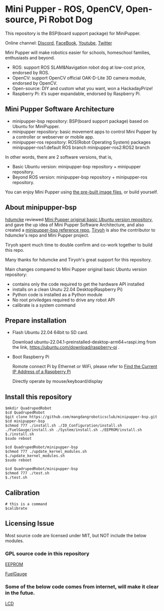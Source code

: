 # Mini Pupper - ROS, OpenCV, Open-source, Pi Robot Dog

This repository is the BSP(board support package) for MiniPupper.

Online channel: [Discord](https://discord.gg/xJdt3dHBVw), [FaceBook](https://www.facebook.com/groups/716473723088464), [Youtube](https://www.youtube.com/channel/UCqHWYGXmnoO7VWHmENje3ug/featured), [Twitter](https://twitter.com/LeggedRobot)

Mini Pupper will make robotics easier for schools, homeschool families, enthusiasts and beyond.

- ROS: support ROS SLAM&Navigation robot dog at low-cost price, endorsed by ROS.
- OpenCV: support OpenCV official OAK-D-Lite 3D camera module, endorsed by OpenCV.
- Open-source: DIY and custom what you want, won a HackadayPrize!
- Raspberry Pi: it’s super expandable, endorsed by Raspberry Pi.

## Mini Pupper Software Architecture

- minipupper-bsp repository: BSP(board support package) based on Ubuntu for MiniPupper.
- minipupper repository: basic movement apps to control Mini Pupper by a controller or webserver or mobile app.
- minipupper-ros repository: ROS(Robot Operating System) packages 
	minipupper-ros1:default ROS branch
	minipupper-ros2:ROS2 branch

In other words, there are 2 software versions, that is,

- Basic Ubuntu version: minipupper-bsp repository + minipupper repository.
- Beyond ROS version: minipupper-bsp repository + minipupper-ros repository.

You can enjoy Mini Pupper using [the pre-built image files](https://drive.google.com/drive/folders/12FDFbZzO61Euh8pJI9oCxN-eLVm5zjyi), or build yourself.

## About minipupper-bsp

[hdumcke](https://github.com/hdumcke/minipupper_base) reviewed [Mini Pupper original basic Ubuntu version repository](https://github.com/mangdangroboticsclub/QuadrupedRobot), and gave the up idea of Mini Pupper Software Architecture, and also created a [minipupper-bsp reference repo](https://github.com/hdumcke/minipupper_base), [Tiryoh](https://github.com/Tiryoh) is also the contributor to hdumcke's repo and Mini Pupper project.

Tiryoh spent much time to double confirm and co-work together to build this repo.  

Many thanks for hdumcke and Tiryoh's great support for this repository. 

Main changes compared to Mini Pupper original basic Ubuntu version repository:

- contains only the code required to get the hardware API installed
- installs on a clean Unutu 22.04 Desktop(Raspberry Pi)
- Python code is installed as a Python module
- No root priviledges required to drive any robot API
- calibrate is a system command

## Prepare installation

- Flash Ubuntu 22.04 64bit to SD card. 

	Download ubuntu-22.04.1-preinstalled-desktop-arm64+raspi.img from the link, https://ubuntu.com/download/raspberry-pi .
	
- Boot Raspberry Pi 

	Romote connect Pi by Ethernet or WiFi, please refer to [Find the Current IP Address of a Raspberry Pi](https://raspberrytips.com/find-current-ip-raspberry-pi/)
	
	Directly operate by mouse/keyboard/display
	

## Install this repository 

	$mkdir QuadrupedRobot	
	$cd QuadrupedRobot	
	$git clone https://github.com/mangdangroboticsclub/minipupper-bsp.git
	$cd minipupper-bsp
	$chmod 777 ./install.sh ./IO_Configuration/install.sh ./FuelGauge/install.sh ./System/install.sh ./EEPROM/install.sh	
	$./install.sh	
	$sudo reboot
	
	$cd QuadrupedRobot/minipupper-bsp
	$chmod 777 ./update_kernel_modules.sh
	$./update_kernel_modules.sh	
	$sudo reboot
	
	$cd QuadrupedRobot/minipupper-bsp
	$chmod 777 ./test.sh
	$./test.sh

## Calibration

	# this is a command
	$calibrate 


## Licensing Issue
Most source code are licensed under MIT, but NOT include the below modules.

### GPL source code in this repository
[EEPROM](EEPROM)

[FuelGauge](FuelGauge)

### Some of the below code comes from internet, will make it clear in the futue.
[LCD](Python_Modules/MangDang/LCD)
